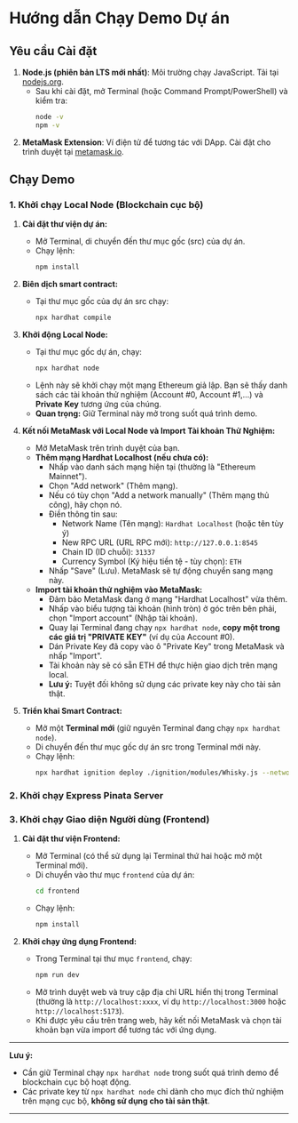 # Hướng dẫn Chạy Demo Dự án

## Yêu cầu Cài đặt

1. **Node.js (phiên bản LTS mới nhất)**: Môi trường chạy JavaScript. Tải tại [nodejs.org](https://nodejs.org/).  
   * Sau khi cài đặt, mở Terminal (hoặc Command Prompt/PowerShell) và kiểm tra:
     ```bash
     node -v
     npm -v
     ```
2. **MetaMask Extension**: Ví điện tử để tương tác với DApp. Cài đặt cho trình duyệt tại [metamask.io](https://metamask.io/).

## Chạy Demo

### 1. Khởi chạy Local Node (Blockchain cục bộ)

1. **Cài đặt thư viện dự án:**  
   * Mở Terminal, di chuyển đến thư mục gốc (src) của dự án.  
   * Chạy lệnh:
     ```bash
     npm install
     ```
2. **Biên dịch smart contract:**
   * Tại thư mục gốc của dự án src chạy:
     ```bash
     npx hardhat compile
     ```

2. **Khởi động Local Node:**  
   * Tại thư mục gốc dự án, chạy:
     ```bash
     npx hardhat node
     ```
   * Lệnh này sẽ khởi chạy một mạng Ethereum giả lập. Bạn sẽ thấy danh sách các tài khoản thử nghiệm (Account #0, Account #1,...) và **Private Key** tương ứng của chúng.  
   * **Quan trọng:** Giữ Terminal này mở trong suốt quá trình demo.

3. **Kết nối MetaMask với Local Node và Import Tài khoản Thử Nghiệm:**  
   * Mở MetaMask trên trình duyệt của bạn.  
   * **Thêm mạng Hardhat Localhost (nếu chưa có):**  
     - Nhấp vào danh sách mạng hiện tại (thường là "Ethereum Mainnet").  
     - Chọn "Add network" (Thêm mạng).  
     - Nếu có tùy chọn "Add a network manually" (Thêm mạng thủ công), hãy chọn nó.  
     - Điền thông tin sau:  
       - Network Name (Tên mạng): `Hardhat Localhost` (hoặc tên tùy ý)  
       - New RPC URL (URL RPC mới): `http://127.0.0.1:8545`  
       - Chain ID (ID chuỗi): `31337`  
       - Currency Symbol (Ký hiệu tiền tệ - tùy chọn): `ETH`  
     - Nhấp "Save" (Lưu). MetaMask sẽ tự động chuyển sang mạng này.  
   * **Import tài khoản thử nghiệm vào MetaMask:**  
     - Đảm bảo MetaMask đang ở mạng "Hardhat Localhost" vừa thêm.  
     - Nhấp vào biểu tượng tài khoản (hình tròn) ở góc trên bên phải, chọn "Import account" (Nhập tài khoản).  
     - Quay lại Terminal đang chạy `npx hardhat node`, **copy một trong các giá trị "PRIVATE KEY"** (ví dụ của Account #0).  
     - Dán Private Key đã copy vào ô "Private Key" trong MetaMask và nhấp "Import".  
     - Tài khoản này sẽ có sẵn ETH để thực hiện giao dịch trên mạng local.  
     - **Lưu ý:** Tuyệt đối không sử dụng các private key này cho tài sản thật.

4. **Triển khai Smart Contract:**  
   * Mở một **Terminal mới** (giữ nguyên Terminal đang chạy `npx hardhat node`).  
   * Di chuyển đến thư mục gốc dự án src trong Terminal mới này.  
   * Chạy lệnh:
     ```bash
     npx hardhat ignition deploy ./ignition/modules/Whisky.js --network localhost
     ```
### 2. Khởi chạy Express Pinata Server 
### 3. Khởi chạy Giao diện Người dùng (Frontend)

1. **Cài đặt thư viện Frontend:**  
   * Mở Terminal (có thể sử dụng lại Terminal thứ hai hoặc mở một Terminal mới).  
   * Di chuyển vào thư mục `frontend` của dự án:
     ```bash
     cd frontend
     ```
   * Chạy lệnh:
     ```bash
     npm install
     ```

2. **Khởi chạy ứng dụng Frontend:**  
   * Trong Terminal tại thư mục `frontend`, chạy:
     ```bash
     npm run dev
     ```
   * Mở trình duyệt web và truy cập địa chỉ URL hiển thị trong Terminal (thường là `http://localhost:xxxx`, ví dụ `http://localhost:3000` hoặc `http://localhost:5173`).  
   * Khi được yêu cầu trên trang web, hãy kết nối MetaMask và chọn tài khoản bạn vừa import để tương tác với ứng dụng.

---

**Lưu ý:**  
* Cần giữ Terminal chạy `npx hardhat node` trong suốt quá trình demo để blockchain cục bộ hoạt động.  
* Các private key từ `npx hardhat node` chỉ dành cho mục đích thử nghiệm trên mạng cục bộ, **không sử dụng cho tài sản thật**.

---
